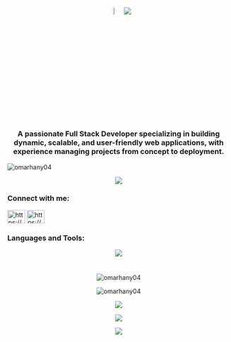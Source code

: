 <h1 align="center">
  <img src = "https://i.pinimg.com/originals/3f/7e/4e/3f7e4eff7c96e9fe4b8b4b1ff3f7bdb5.gif" width = 6.5%>
  <img src="https://readme-typing-svg.herokuapp.com/?font=Righteous&size=35&color=1ACBC3&center=true&vCenter=true&width=500&height=70&duration=4000&lines=Welcome!👋;I'm+Omar+Hany!;Software+Engineer!;" />
</h1>
<h3 align="center"> 
A passionate Full Stack Developer specializing in building dynamic, scalable, and user-friendly web applications, with experience managing projects from concept to deployment.
</h3>

<p align="left"> <img src="https://komarev.com/ghpvc/?username=omarhany04&label=Profile%20views&color=0e75b6&style=flat" alt="omarhany04" /> </p>

<p align="center">
<picture>
<source
  srcset="https://github-profile-trophy-alpha.vercel.app/?username=omarhany04&theme=radical&no-frame=true&no-bg=true&column=-1"
  media="(prefers-color-scheme: dark)"
/>
<img
  src="https://github-profile-trophy-alpha.vercel.app/?username=omarhany04&no-frame=true&column=-1"
  media="(prefers-color-scheme: light), (prefers-color-scheme: no-preference)"
/>
</picture>
</p>

<h3 align="left">Connect with me:</h3>
<p align="left">
<a href="https://www.linkedin.com/in/omarhany04/" target="blank"><img align="center" src="https://raw.githubusercontent.com/rahuldkjain/github-profile-readme-generator/master/src/images/icons/Social/linked-in-alt.svg" alt="https://www.linkedin.com/in/omarhany04/" height="30" width="40" /></a>
<a href="mailto:omarhanyy24@gmail.com" target="blank"><img align="center" src="https://cdn.iconscout.com/icon/free/png-512/free-gmail-logo-icon-download-in-svg-png-gif-file-formats--mail-email-logos-icons-2416660.png?f=webp&w=512" alt="https://www.gmail.com/" height="30" width="40" /></a>
</p>

<h3 align="left">Languages and Tools:</h3>
<div align="center">
  <img src="https://skillicons.dev/icons?i=react,c,cs,java,python,js,cpp,python,docker,aws,tailwind,bootstrap,figma,matlab,express,arduino,materialui,postgres,mongodb,mysql,nodejs,postman,processing,redux,vercel,wordpress,html,css,vscode,git" />
</div>

<h1></h1>

<p align="center">
<img src="https://github-readme-stats.vercel.app/api/top-langs?username=omarhany04&show_icons=true&locale=en&theme=radical&layout=compact" alt="omarhany04" />
</p>

<p align="center">
<img src="https://github-readme-stats.vercel.app/api?username=omarhany04&show_icons=true&theme=radical&locale=en" alt="omarhany04" />
</p>

<p align="center">
<a href="https://git.io/streak-stats">
  <img src="https://streak-stats.demolab.com?user=omarhany04&count_private=true&theme=radical&title_color=00b3ff"/>
</a>
</p>

<p align="center">
  <img src="https://streak-stats.demolab.com?user=omarhany04&count_private=true&theme=radical&title_color=00b3ff"/>
</p>

<p align="center">
   <img src="https://capsule-render.vercel.app/api?type=waving&color=0:C04848,50:061161,75:480048,100:C0C0C0&height=120&section=footer"/>
</p>
